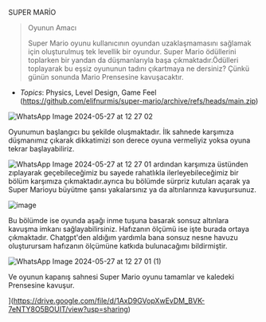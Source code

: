 SUPER MARİO 

>Oyunun Amacı
> 
>Super Mario oyunu kullanıcının oyundan uzaklaşmamasını sağlamak için oluşturulmuş tek levellik bir oyundur. Super Mario ödüllerini toplarken bir yandan da düşmanlarıyla başa çıkmaktadır.Ödülleri toplayarak bu eşsiz oyununun tadını çıkartmaya ne dersiniz? Çünkü günün sonunda Mario Prensesine kavuşacaktır.

- *Topics*: Physics, Level Design, Game Feel
(https://github.com/elifnurmis/super-mario/archive/refs/heads/main.zip)

![WhatsApp Image 2024-05-27 at 12 27 02](https://github.com/elifnurmis/mario-game/assets/129744547/f848b6b5-2128-4a59-8abe-960040e252fe)

Oyunumun başlangıcı bu şekilde oluşmaktadır. İlk sahnede karşımıza düşmanımız çıkarak dikkatimizi son derece oyuna vermeliyiz yoksa oyuna tekrar başlayabiliriz.

![WhatsApp Image 2024-05-27 at 12 27 01](https://github.com/elifnurmis/mario-game/assets/129744547/0c13d24c-5e29-490d-a0ed-8a9583b4f87f)
ardından karşımıza üstünden zıplayarak geçebileceğimiz bu sayede rahatlıkla ilerleyebileceğimiz bir bölüm karşımıza çıkmaktadır.ayrıca bu bölümde sürpriz kutuları açarak ya Super Marioyu büyütme şansı yakalarsınız ya da altınlarınıza kavuşursunuz.

![image](https://github.com/elifnurmis/mario-game/assets/129744547/219343d8-b117-4de2-bcee-f46297b30bfb)

Bu bölümde ise oyunda aşağı inme tuşuna basarak sonsuz altınlara kavuşma imkanı sağlayabilirsiniz. Hafızanın ölçümü ise işte burada ortaya çıkmaktadır. Chatgpt'den aldığım yardımla bana sonsuz nesne havuzu oluşturursam hafızanın ölçümüne katkıda bulunacağımı bildirmiştir.


![WhatsApp Image 2024-05-27 at 12 27 01 (1)](https://github.com/elifnurmis/mario-game/assets/129744547/73e3da77-50de-43de-a567-cd151fd55967)

Ve oyunun kapanış sahnesi Super Mario oyunu tamamlar ve kaledeki Prensesine kavuşur.


](https://drive.google.com/file/d/1AxD9GVopXwEvDM_BVK-7eNTY8O5BOUIT/view?usp=sharing)
